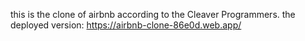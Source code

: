 this is the clone of airbnb according to the Cleaver Programmers.
the deployed version:
https://airbnb-clone-86e0d.web.app/
